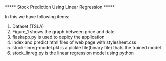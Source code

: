 ***** Stock Prediction Using Linear Regression *****


In this we have following items:

1. Dataset (TSLA)
2. Figure_1 shows the graph between price and date
3. flaskapp.py is used to deploy the application
4. index and predict html files of web page with stylesheet.css
5. stock-linreg-model.pkl is a pickle file(binary file) thats the trained model
6. stock_linreg.py is the linear regression model using python

